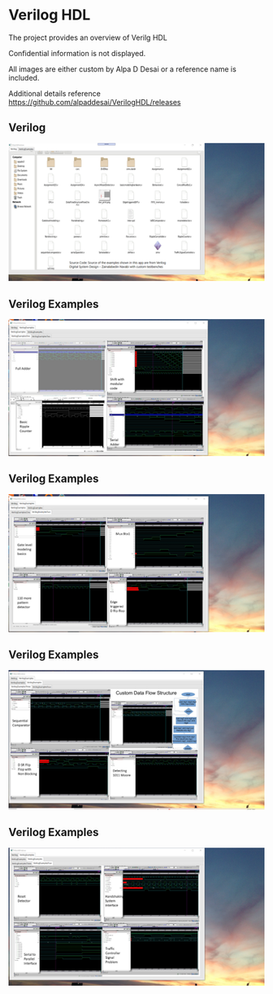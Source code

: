 # Verilog HDL

The project provides an overview of Verilg HDL

Confidential information is not displayed.

All images are either custom by Alpa D Desai or a reference name is included.

Additional details reference https://github.com/alpaddesai/VerilogHDL/releases

## Verilog
![image](Verilog.png)

## Verilog Examples
![image](VerilogExamplesOne.png)

## Verilog Examples
![image](VerilogExamplesTwo.png)

## Verilog Examples
![image](VerilogExamplesThree.png)

## Verilog Examples 
![image](VerilogExamplesFour.png)


